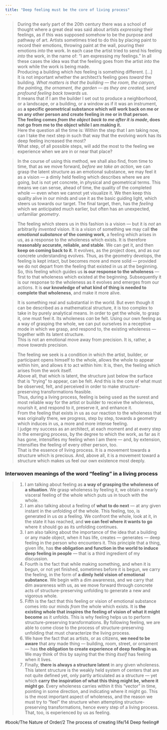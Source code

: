 ```yaml
---
title: "Deep feeling must be the core of living process"
---
```


> During the early part of the 20th century there was a school of thought where a great deal was said about artists *expressing* their feelings, as if this was supposed somehow to be the purpose and pathway of art. Artists sometimes tried to do this by placing paint to record their emotions, throwing paint at the wall, pouring their emotions *into* the work. In each case the artist tried to send his feeling *into* the work, in the name of: “I am expressing my feelings.” In all these cases the idea was that the feeling goes from the artist *into* the work while the work is being made.  
> Producing a building which *has* feeling is something different. […]  
> It is not important whether the architect’s feeling goes *toward* the building. *What matters is that the building — the room, the canyon, the painting, the ornament, the garden — as they are created, send profound feeling back towards us.*  
> It means that if I am the builder I set out to produce a neighborhood, or a landscape, or a building, or a window as if it was an instrument, as **a specific geometrical substance which will work back on me or on any other person and create feeling in me or in that person**.  
> **The feeling comes *from the object back to me after it is made*, does not go from me to the object while I am making it.**  
> Here the question all the time is: Within the step that I am taking now, can I take the next step in such that way that the evolving work has its deep feeling increased the most?  
> What step, of all possible steps, will add the most to the feeling we experience when we are in or near that place?  

> In the course of using this method, we shall also find, from time to time, that as we move forward, *before we take an action*, we can grasp the latent structure as an emotional substance, we may feel it as a vision — a dimly held feeling which describes where we are going, but is not yet concrete, in physical and geometrical terms. This means we can sense, ahead of time, the quality of the completed whole — even when we cannot yet visualize it. We then keep this quality alive in our minds and use it as the basic guiding light, which steers us towards our target. The final target, then, has the *feeling* which we anticipated much earlier, but often has an unexpected, unfamiliar *geometry*.  

> The feeling which steers us in this fashion is a vision — but it is *not* an arbitrarily *invented* vision. It is a vision of something we may call **the *emotional substance* of the coming work**, a feeling which arises in us, as a response to the wholeness which exists. It is therefore **reasonably accurate, reliable, and stable**. We can get it, and then **keep on coming back to it**. It evolves, as the project does, and as our concrete understanding evolves. Thus, as the geometry develops, the feeling is kept intact, but becomes more and more solid — provided we do not depart from the feeling that existed in us at the beginning. So, this feeling which guides us **is our response to the wholeness** — first to that wholeness which existed at the beginning. Subsequently it is our response to the wholeness as it evolves and emerges from our actions. It is **our knowledge of what kind of thing is needed to complete that wholeness**, and make it more alive.  

> It is something real and substantial in the world. But even though it can be described as a mathematical structure, it is too complex to take in by purely analytical means. In order to get the whole, to grasp it, one must feel it. Its wholeness *can* be felt. Using our own feeling as a way of grasping the whole, we can put ourselves in a receptive mode in which we grasp, and respond to, the existing wholeness — together with its latent structure.  
> This is not an emotional move away from precision. It is, rather, a move *towards* precision.  

> The feeling we seek is a condition in which the artist, builder, or participant opens himself to the whole, allows the whole to appear within him, and allows it to act within him: It is, then, the feeling which arises from the work itself.   
> Above all, that which is latent, the structure just below the surface that is “trying” to appear, can be felt. And this is the core of what must be observed, felt, and perceived in order to make structure-preserving  transformations feasible.   
> Thus, during a living process, feeling is being used as the surest and most reliable way for the artist or builder to receive the wholeness, nourish it, and respond to it, preserve it, and enhance it.  
> From the feeling that exists in us as our reaction to the wholeness that was originally there, we progress, step by step, towards a geometry which induces in us, a more and more intense feeling.  
> I judge my success as an architect, at each moment and at every step in the emerging process, by the degree to which the work, as far as it has gone, intensifies my feeling when I am there — and, by extension, intensifies the feeling of every other person, too.  
> That is the essence of living process. It is a movement towards a structure which is precious. And, above all, it is a movement toward a structure which makes us feel our own existence most deeply.  

### Interwoven meanings of the word “feeling” in a living process
> 1. I am talking about feeling as **a way of grasping the wholeness of a situation**. We grasp wholeness by feeling it, we obtain a nearly visceral feeling of the whole which puts us in touch with the whole.  
> 2. I am also talking about a feeling of **what to do next** — at any given instant in the unfolding of the whole. This feeling, too, is generated in us *as* a feeling. We confront the whole, look at it, in the state it has reached, and **we can feel where it wants to go** where it should go as its unfolding continues.  
> 3. I am also talking about the importance of the idea that a building or any made object, when it has life, creates — generates — deep feeling in the person who encounters it. This principle that a thing, given life, has **the obligation and function in the world to induce deep feeling in people** — that is a third ingredient of my discussion.  
> 4. Fourth is the fact that while making something, and when it is begun, or not yet finished, sometimes before it is begun, we carry the feeling, in the form of **a dimly held vision of emotional substance**. We begin with a dim awareness, and we carry that dim awareness with us, as we move forward through concrete acts of structure-preserving unfolding to generate a new and vigorous whole.  
> 5. Fifth is the fact that this feeling or vision of emotional substance comes into our minds *from* the whole which exists. It is **the existing whole that inspires the feeling of vision of what it might become** as it unfolds. This is why feeling helps us to perform structure-preserving transformations. By following feeling, we are able to come close to the process of structure-preserving unfolding that must characterize the living process.  
> 6. We have the fact that as artists, or as citizens, **we need to be aware** that any made thing — building, room, street, or ornament — has **the obligation to create experience of deep feeling in us**. We may think of this by saying that the thing *itself* has feeling when it lives.  
> 7. Finally, **there is always a structure latent** in any given wholeness. This latent structure is the weakly held system of centers that are not quite defined yet, only partly articulated as a structure — yet which **carry the inspiration of what this thing might be, where it might go**. Every wholeness carries within it this “vector” in time, pointing in some direction, and indicating where it might go. This is the most important aspect of wholeness, and the reason we must try to “feel” the structure when attempting structure-preserving transformations, hence every step of a living process. That, too, is experienced by us as feeling.  

#book/The Nature of Order/2 The process of creating life/14 Deep feeling#